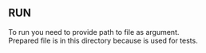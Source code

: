 ## RUN
To run you need to provide path to file as argument. <br/>
Prepared file is in this directory because is used for tests.
